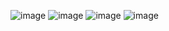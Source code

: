 ![image](https://github.com/anjiladhikari/React-Journey/assets/21165474/e763ddbf-ee9e-4c13-b30f-d9ccacc26830)
![image](https://github.com/anjiladhikari/React-Journey/assets/21165474/9c675d70-7868-46b9-a491-8b2da9f86779)
![image](https://github.com/anjiladhikari/React-Journey/assets/21165474/549db547-a60e-492c-8fbe-ee10ba2d3442)
![image](https://github.com/anjiladhikari/React-Journey/assets/21165474/75bcc6d9-ca3c-4c8c-ada9-7ad512367594)

